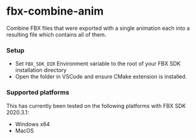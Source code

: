 # fbx-combine-anim
Combine FBX files that were exported with a single animation each into a resulting file which contains all of them.

### Setup
- Set `FBX_SDK_DIR` Environment variable to the root of your FBX SDK installation directory
- Open the folder in VSCode and ensure CMake extension is installed.

### Supported platforms

This has currently been tested on the following platforms with FBX SDK 2020.3.1:
- Windows x64
- MacOS